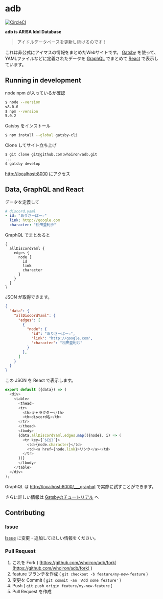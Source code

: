 # adb

[![CircleCI](https://circleci.com/gh/whoiron/adb/tree/master.svg?style=svg)](https://circleci.com/gh/whoiron/adb/tree/master)

**adb is ARISA Idol Database**

> アイドルデータベースを更新し続けるのです！

これは非公式にアイマスの情報をまとめたWebサイトです。
[Gatsby](https://www.gatsbyjs.org/) を使って、YAMLファイルなどに定義されたデータを [GraphQL](http://graphql.org/) でまとめて [React](https://reactjs.org/) で表示しています。

## Running in development

node npm が入っているか確認

```bash
$ node --version
v8.0.0
$ npm --version
5.0.2
```

Gatsby をインストール

```bash
$ npm install --global gatsby-cli
```

Clone してサイト立ち上げ

```bash
$ git clone git@github.com:whoiron/adb.git
...
$ gatsby develop
```

[http://localhost:8000](http://localhost:8000) にアクセス

## Data, GraphQL and React

データを定義して

```yaml
# discord.yaml
- id: "ありさーばー☆"
  link: http://google.com
  character: "松田亜利沙"
```

GraphQL でまとめると


```
{
  allDiscordYaml {
    edges {
      node {
        id
        link
        character
      }
    }
  }
}
```

JSON が取得できます。

```json
{
  "data": {
    "allDiscordYaml": {
      "edges": [
        {
          "node": {
            "id": "ありさーばー☆",
            "link": "http://google.com",
            "character": "松田亜利沙"
          }
        },
      ]
    }
  }
}
```

この JSON を React で表示します。

```js
export default ({data}) => (
  <div>
    <table>
      <thead>
      <tr>
        <th>キャラクター</th>
        <th>discord名</th>
      </tr>
      </thead>
      <tbody>
      {data.allDiscordYaml.edges.map(({node}, i) => (
        <tr key={`${i}`}>
          <td>{node.character}</td>
          <td><a href={node.link}>リンク</a></td>
        </tr>
      ))}
      </tbody>
    </table>
  </div>
);
```

GraphQL は [http://localhost:8000/___graphql](http://localhost:8000/___graphql) で実際に試すことができます。

さらに詳しい情報は [Gatsbyのチュートリアル](https://www.gatsbyjs.org/tutorial/part-four/#recap-of-first-half-of-the-tutorial) へ


## Contributing

### Issue

[Issue](https://github.com/whoiron/adb/issues) に変更・追加してほしい情報をください。

### Pull Request

1. これを Fork ( [https://github.com/whoiron/adb/fork](https://github.com/whoiron/adb/fork) ) 
2. feature ブランチを作成 ( `git checkout -b feature/my-new-feature` )
3. 変更を Commit ( `git commit -am 'Add some feature'` )
4. Push ( `git push origin feature/my-new-feature` )
5. Pull Request を作成